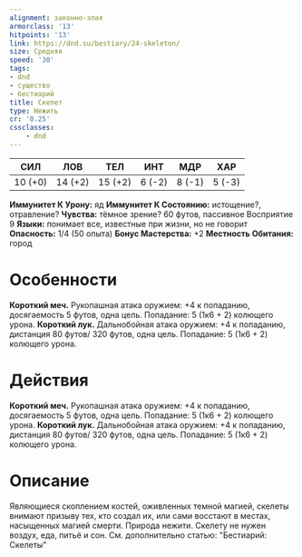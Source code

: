```yaml
---
alignment: законно-злая
armorclass: '13'
hitpoints: '13'
link: https://dnd.su/bestiary/24-skeleton/
size: Средняя
speed: '30'
tags:
- dnd
- существо
- бестиарий
title: Скелет
type: Нежить
cr: '0.25'
cssclasses:
    - dnd
---
```



| СИЛ | ЛОВ | ТЕЛ | ИНТ | МДР | ХАР |
|---|---|---|---|---|---|
| 10 (+0) | 14 (+2) | 15 (+2) | 6 (-2) | 8 (-1) | 5 (-3) |
**Иммунитет К Урону:** яд
**Иммунитет К Состоянию:** истощение?, отравление?
**Чувства:** тёмное зрение? 60 футов, пассивное Восприятие 9
**Языки:** понимает все, известные при жизни, но не говорит
**Опасность:** 1/4 (50 опыта)
**Бонус Мастерства:** +2
**Местность Обитания:** город


# Особенности
**Короткий меч.** Рукопашная атака оружием: +4 к попаданию, досягаемость 5 футов, одна цель. Попадание: 5 (1к6 + 2) колющего урона.
**Короткий лук.** Дальнобойная атака оружием: +4 к попаданию, дистанция 80 футов/ 320 футов, одна цель. Попадание: 5 (1к6 + 2) колющего урона.


# Действия
**Короткий меч.** Рукопашная атака оружием: +4 к попаданию, досягаемость 5 футов, одна цель. Попадание: 5 (1к6 + 2) колющего урона.
**Короткий лук.** Дальнобойная атака оружием: +4 к попаданию, дистанция 80 футов/ 320 футов, одна цель. Попадание: 5 (1к6 + 2) колющего урона.


# Описание
Являющиеся скоплением костей, оживленных темной магией, скелеты внимают призыву тех, кто создал их, или сами восстают в местах, насыщенных магией смерти. Природа нежити. Скелету не нужен воздух, еда, питьё и сон. См. дополнительно статью: "Бестиарий: Скелеты"